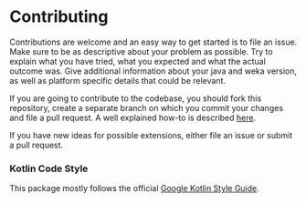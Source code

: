 # Contributing

Contributions are welcome and an easy way to get started is to file an issue. Make sure to be as descriptive about your problem as possible. Try to explain what you have tried, what you expected and what the actual outcome was. Give additional information about your java and weka version, as well as platform specific details that could be relevant. 

If you are going to contribute to the codebase, you should fork this repository, create a separate branch on which you commit your changes and file a pull request. A well explained how-to is described [here](https://gist.github.com/Chaser324/ce0505fbed06b947d962).

If you have new ideas for possible extensions, either file an issue or submit a pull request.

### Kotlin Code Style
This package mostly follows the official [Google Kotlin Style Guide](https://android.github.io/kotlin-guides/style.html).
